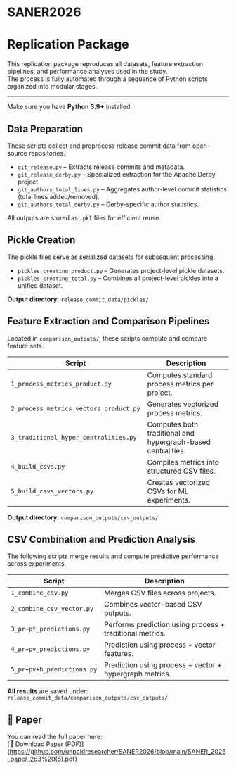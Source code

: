 # SANER2026
# Replication Package

This replication package reproduces all datasets, feature extraction pipelines, and performance analyses used in the study.  
The process is fully automated through a sequence of Python scripts organized into modular stages.

---

Make sure you have **Python 3.9+** installed.

## Data Preparation

These scripts collect and preprocess release commit data from open-source repositories.

- `git_release.py` – Extracts release commits and metadata.
- `git_release_derby.py` – Specialized extraction for the Apache Derby project.
- `git_authors_total_lines.py` – Aggregates author-level commit statistics (total lines added/removed).
- `git_authors_total_derby.py` – Derby-specific author statistics.

All outputs are stored as `.pkl` files for efficient reuse.

## Pickle Creation

The pickle files serve as serialized datasets for subsequent processing.

- `pickles_creating_product.py` – Generates project-level pickle datasets.
- `pickles_creating_total.py` – Combines all project-level pickles into a unified dataset.

**Output directory:** `release_commit_data/pickles/`

## Feature Extraction and Comparison Pipelines

Located in `comparison_outputs/`, these scripts compute and compare feature sets.

| Script | Description |
|---------|-------------|
| `1_process_metrics_product.py` | Computes standard process metrics per project. |
| `2_process_metrics_vectors_product.py` | Generates vectorized process metrics. |
| `3_traditional_hyper_centralities.py` | Computes both traditional and hypergraph-based centralities. |
| `4_build_csvs.py` | Compiles metrics into structured CSV files. |
| `5_build_csvs_vectors.py` | Creates vectorized CSVs for ML experiments. |

**Output directory:** `comparison_outputs/csv_outputs/`

## CSV Combination and Prediction Analysis

The following scripts merge results and compute predictive performance across experiments.

| Script | Description |
|---------|-------------|
| `1_combine_csv.py` | Merges CSV files across projects. |
| `2_combine_csv_vector.py` | Combines vector-based CSV outputs. |
| `3_pr+pt_predictions.py` | Performs prediction using process + traditional metrics. |
| `4_pr+pv_predictions.py` | Prediction using process + vector features. |
| `5_pr+pv+h_predictions.py` | Prediction using process + vector + hypergraph metrics. |

**All results** are saved under:  
`release_commit_data/comparison_outputs/csv_outputs/`

## 📄 Paper

You can read the full paper here:  
[🔗 Download Paper (PDF)] (https://github.com/unpaidresearcher/SANER2026/blob/main/SANER_2026_paper_263%20(5).pdf)

